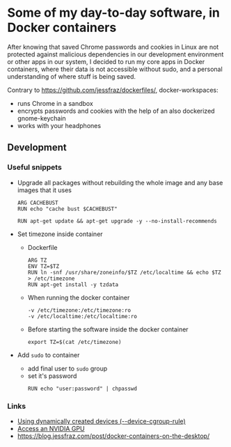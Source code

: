# Some of my day-to-day software, in Docker containers

After knowing that saved Chrome passwords and cookies in Linux are not protected against malicious dependencies in our development environment or other apps in our system, I decided to run my core apps in Docker containers, where their data is not accessible without sudo, and a personal understanding of where stuff is being saved.

Contrary to <https://github.com/jessfraz/dockerfiles/>, docker-workspaces:
  - runs Chrome in a sandbox
  - encrypts passwords and cookies with the help of an also dockerized gnome-keychain
  - works with your headphones

## Development

### Useful snippets

- Upgrade all packages without rebuilding the whole image and any base images that it uses
  ```
  ARG CACHEBUST
  RUN echo "cache bust $CACHEBUST"

  RUN apt-get update && apt-get upgrade -y --no-install-recommends
  ```

- Set timezone inside container
  - Dockerfile
    ```
    ARG TZ
    ENV TZ=$TZ
    RUN ln -snf /usr/share/zoneinfo/$TZ /etc/localtime && echo $TZ > /etc/timezone
    RUN apt-get install -y tzdata
    ```
  - When running the docker container
    ```
    -v /etc/timezone:/etc/timezone:ro
    -v /etc/localtime:/etc/localtime:ro
    ```
  - Before starting the software inside the docker container
    ```
    export TZ=$(cat /etc/timezone)
    ```
- Add `sudo` to container
  - add final user to `sudo` group
  - set it's password
    ```
    RUN echo "user:password" | chpasswd
    ```

### Links

- [Using dynamically created devices (--device-cgroup-rule)](https://docs.docker.com/engine/reference/commandline/run/#-using-dynamically-created-devices---device-cgroup-rule)
- [Access an NVIDIA GPU](https://docs.docker.com/engine/reference/commandline/run/#access-an-nvidia-gpu)
- <https://blog.jessfraz.com/post/docker-containers-on-the-desktop/>
